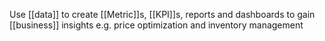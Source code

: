 Use [[data]] to create [[Metric]]s, [[KPI]]s, reports and dashboards to gain [[business]] insights e.g. price optimization and inventory management

